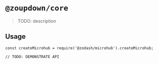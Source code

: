 # `@zoupdown/core`

> TODO: description

## Usage

```
const createMicrohub = require('@zodash/microhub').createMicrohub;

// TODO: DEMONSTRATE API
```
